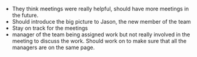 - They think meetings were really helpful, should have more meetings in the future.
- Should introduce the big picture to Jason, the new member of the team
- Stay on track for the meetings
- manager of the team being assigned work but not really involved in the meeting to discuss the work. Should work on to make sure that all the managers are on the same page. 
